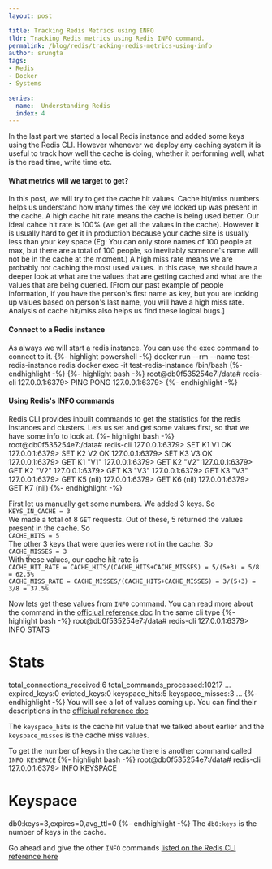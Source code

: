 ```yaml
---
layout: post

title: Tracking Redis Metrics using INFO
tldr: Tracking Redis metrics using Redis INFO command.
permalink: /blog/redis/tracking-redis-metrics-using-info
author: srungta
tags: 
- Redis
- Docker
- Systems

series: 
  name:  Understanding Redis
  index: 4
---
```


In the last part we started a local Redis instance and added some keys using the Redis CLI. However whenever we deploy any caching system it is useful to track how well the cache is doing, whether it performing well, what is the read time, write time etc.

#### What metrics will we target to get?
In this post, we will try to get the cache hit values.
Cache hit/miss numbers helps us understand how many times the key we looked up was present in the cache.
A high cache hit rate means the cache is being used better. Our ideal cahce hit rate is 100% (we get all the values in the cache). However it is usually hard to get it in production because your cache size is usually less than your key space (Eg: You can only store names of 100 people at max, but there are a total of 100 people, so inevitably someone's name will not be in the cache at the moment.)
A high miss rate means we are probably not caching the most used values. In this case, we should have a deeper look at what are the values that are getting cached and what are the values that are being queried.
[From our past example of people information, if you have the person's first name as key, but you are looking up values based on person's last name, you will have a high miss rate. Analysis of cache hit/miss also helps us find these logical bugs.]

#### Connect to a Redis instance
As always we will start a redis instance. You can use the exec command to connect to it.
{%- highlight powershell -%}
docker run --rm --name test-redis-instance redis
docker exec -it test-redis-instance /bin/bash
{%- endhighlight -%}
{%- highlight bash -%}
root@db0f535254e7:/data# redis-cli
127.0.0.1:6379> PING
PONG
127.0.0.1:6379> 
{%- endhighlight -%}


#### Using Redis's INFO commands
Redis CLI provides inbuilt commands to get the statistics for the redis instances and clusters.
Lets us set and get some values first, so that we have some info to look at.
{%- highlight bash -%}
root@db0f535254e7:/data# redis-cli
127.0.0.1:6379> SET K1 V1
OK
127.0.0.1:6379> SET K2 V2
OK
127.0.0.1:6379> SET K3 V3
OK
127.0.0.1:6379> GET K1
"V1"
127.0.0.1:6379> GET K2
"V2"
127.0.0.1:6379> GET K2
"V2"
127.0.0.1:6379> GET K3
"V3"
127.0.0.1:6379> GET K3
"V3"
127.0.0.1:6379> GET K5
(nil)
127.0.0.1:6379> GET K6
(nil)
127.0.0.1:6379> GET K7
(nil)
{%- endhighlight -%}

First let us manually get some numbers.
We added 3 keys. So  
`KEYS_IN_CACHE = 3`  
We made a total of 8 `GET` requests.
Out of these, 5 returned the values present in the cache. So  
`CACHE_HITS = 5`  
The other 3 keys that were queries were not in the cache. So  
`CACHE_MISSES = 3`  
With these values, our cache hit rate is   
`CACHE_HIT_RATE = CACHE_HITS/(CACHE_HITS+CACHE_MISSES) = 5/(5+3) = 5/8 = 62.5%`  
`CACHE_MISS_RATE = CACHE_MISSES/(CACHE_HITS+CACHE_MISSES) = 3/(5+3) = 3/8 = 37.5%`  

Now lets get these values from `INFO` command.
You can read more about the command in the [officiual reference doc](https://redis.io/commands/INFO#:~:text=The%20INFO%20command%20returns%20information,clients%20%3A%20Client%20connections%20section)
In the same cli type 
{%- highlight bash -%}
root@db0f535254e7:/data# redis-cli
127.0.0.1:6379> INFO STATS
# Stats
total_connections_received:6
total_commands_processed:10217
...
expired_keys:0
evicted_keys:0
keyspace_hits:5
keyspace_misses:3
...
{%- endhighlight -%}
You will see a lot of values coming up. You can find their descriptions in the [officiual reference doc](https://redis.io/commands/INFO#:~:text=The%20INFO%20command%20returns%20information,clients%20%3A%20Client%20connections%20section)

The `keyspace_hits` is the cache hit value that we talked about earlier and the `keyspace_misses` is the cache miss values.

To get the number of keys in the cache there is another command called `INFO KEYSPACE`
{%- highlight bash -%}
root@db0f535254e7:/data# redis-cli
127.0.0.1:6379> INFO KEYSPACE
# Keyspace
db0:keys=3,expires=0,avg_ttl=0
{%- endhighlight -%}
The `db0:keys` is the number of keys in the cache.

Go ahead and give the other `INFO` commands [listed on the Redis CLI reference here](https://redis.io/commands)
